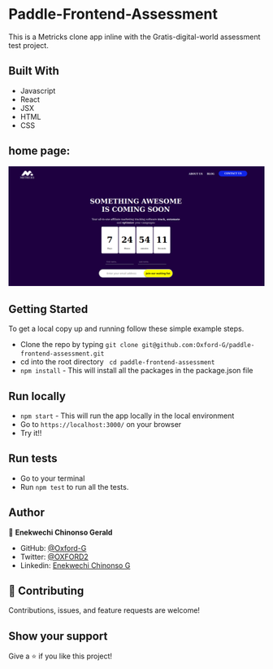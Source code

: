 
# Paddle-Frontend-Assessment

This is a Metricks clone app inline with the Gratis-digital-world assessment test project.

## Built With

- Javascript
- React
- JSX
- HTML
- CSS

## home page:
![screenshot](./src/assest/gratis.png)

## Getting Started

To get a local copy up and running follow these simple example steps.

- Clone the repo by typing `git clone git@github.com:Oxford-G/paddle-frontend-assessment.git`
- cd into the root directory ` cd paddle-frontend-assessment`
- `npm install` - This will install all the packages in the package.json file

## Run locally

- `npm start` - This will run the app locally in the local environment
- Go to `https://localhost:3000/` on your browser
- Try it!!

## Run tests

- Go to your terminal
- Run `npm test` to run all the tests.

## Author

👤 **Enekwechi Chinonso Gerald**

- GitHub: [@Oxford-G](https://github.com/Oxford-G)
- Twitter: [@OXFORD2](https://twitter.com/OXFOXD2)
- Linkedin: [Enekwechi Chinonso G](https://www.linkedin.com/in/chinonso-enekwechi)

## 🤝 Contributing

Contributions, issues, and feature requests are welcome!

## Show your support

Give a ⭐️ if you like this project!
